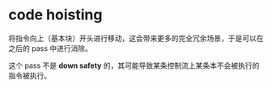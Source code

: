 # code hoisting

将指令向上（基本块）开头进行移动，这会带来更多的完全冗余场景，于是可以在之后的 pass 中进行消除。

这个 pass 不是 **down safety** 的，其可能导致某条控制流上某条本不会被执行的指令被执行。